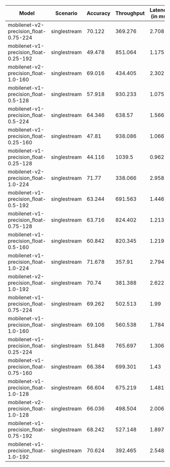 | Model                                 | Scenario     |   Accuracy |   Throughput |   Latency (in ms) |
|---------------------------------------|--------------|------------|--------------|-------------------|
| mobilenet-v2-precision_float-0.75-224 | singlestream |     70.122 |      369.276 |             2.708 |
| mobilenet-v1-precision_float-0.25-192 | singlestream |     49.478 |      851.064 |             1.175 |
| mobilenet-v2-precision_float-1.0-160  | singlestream |     69.016 |      434.405 |             2.302 |
| mobilenet-v1-precision_float-0.5-128  | singlestream |     57.918 |      930.233 |             1.075 |
| mobilenet-v1-precision_float-0.5-224  | singlestream |     64.346 |      638.57  |             1.566 |
| mobilenet-v1-precision_float-0.25-160 | singlestream |     47.81  |      938.086 |             1.066 |
| mobilenet-v1-precision_float-0.25-128 | singlestream |     44.116 |     1039.5   |             0.962 |
| mobilenet-v2-precision_float-1.0-224  | singlestream |     71.77  |      338.066 |             2.958 |
| mobilenet-v1-precision_float-0.5-192  | singlestream |     63.244 |      691.563 |             1.446 |
| mobilenet-v1-precision_float-0.75-128 | singlestream |     63.716 |      824.402 |             1.213 |
| mobilenet-v1-precision_float-0.5-160  | singlestream |     60.842 |      820.345 |             1.219 |
| mobilenet-v1-precision_float-1.0-224  | singlestream |     71.678 |      357.91  |             2.794 |
| mobilenet-v2-precision_float-1.0-192  | singlestream |     70.74  |      381.388 |             2.622 |
| mobilenet-v1-precision_float-0.75-224 | singlestream |     69.262 |      502.513 |             1.99  |
| mobilenet-v1-precision_float-1.0-160  | singlestream |     69.106 |      560.538 |             1.784 |
| mobilenet-v1-precision_float-0.25-224 | singlestream |     51.848 |      765.697 |             1.306 |
| mobilenet-v1-precision_float-0.75-160 | singlestream |     66.384 |      699.301 |             1.43  |
| mobilenet-v1-precision_float-1.0-128  | singlestream |     66.604 |      675.219 |             1.481 |
| mobilenet-v2-precision_float-1.0-128  | singlestream |     66.036 |      498.504 |             2.006 |
| mobilenet-v1-precision_float-0.75-192 | singlestream |     68.242 |      527.148 |             1.897 |
| mobilenet-v1-precision_float-1.0-192  | singlestream |     70.624 |      392.465 |             2.548 |